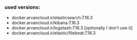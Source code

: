 ### used versions: 
- docker.arvancloud.ir/elasticsearch:7.16.3
- docker.arvancloud.ir/kibana:7.16.3
- docker.arvancloud.ir/logstash:7.16.3 [optionally I don't use it]
- docker.arvancloud.ir/elastic/filebeat:7.16.3
    
